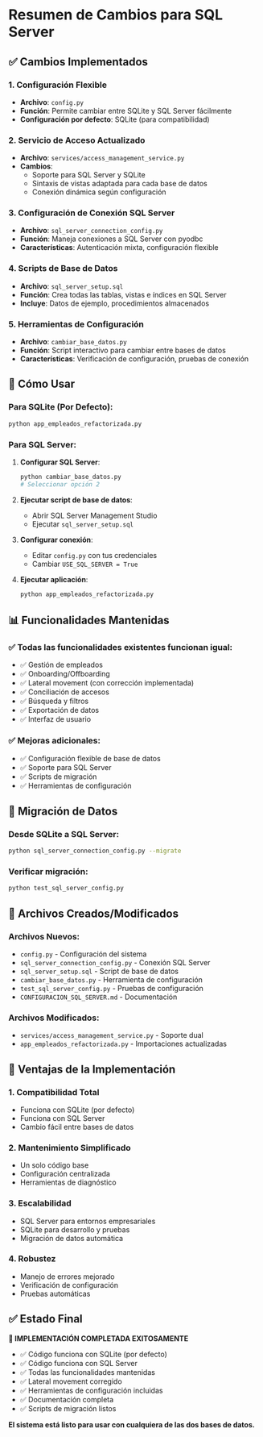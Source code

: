 # Resumen de Cambios para SQL Server

## ✅ Cambios Implementados

### 1. **Configuración Flexible**
- **Archivo**: `config.py`
- **Función**: Permite cambiar entre SQLite y SQL Server fácilmente
- **Configuración por defecto**: SQLite (para compatibilidad)

### 2. **Servicio de Acceso Actualizado**
- **Archivo**: `services/access_management_service.py`
- **Cambios**:
  - Soporte para SQL Server y SQLite
  - Sintaxis de vistas adaptada para cada base de datos
  - Conexión dinámica según configuración

### 3. **Configuración de Conexión SQL Server**
- **Archivo**: `sql_server_connection_config.py`
- **Función**: Maneja conexiones a SQL Server con pyodbc
- **Características**: Autenticación mixta, configuración flexible

### 4. **Scripts de Base de Datos**
- **Archivo**: `sql_server_setup.sql`
- **Función**: Crea todas las tablas, vistas e índices en SQL Server
- **Incluye**: Datos de ejemplo, procedimientos almacenados

### 5. **Herramientas de Configuración**
- **Archivo**: `cambiar_base_datos.py`
- **Función**: Script interactivo para cambiar entre bases de datos
- **Características**: Verificación de configuración, pruebas de conexión

## 🔧 Cómo Usar

### Para SQLite (Por Defecto):
```bash
python app_empleados_refactorizada.py
```

### Para SQL Server:
1. **Configurar SQL Server**:
   ```bash
   python cambiar_base_datos.py
   # Seleccionar opción 2
   ```

2. **Ejecutar script de base de datos**:
   - Abrir SQL Server Management Studio
   - Ejecutar `sql_server_setup.sql`

3. **Configurar conexión**:
   - Editar `config.py` con tus credenciales
   - Cambiar `USE_SQL_SERVER = True`

4. **Ejecutar aplicación**:
   ```bash
   python app_empleados_refactorizada.py
   ```

## 📊 Funcionalidades Mantenidas

### ✅ **Todas las funcionalidades existentes funcionan igual**:
- ✅ Gestión de empleados
- ✅ Onboarding/Offboarding
- ✅ Lateral movement (con corrección implementada)
- ✅ Conciliación de accesos
- ✅ Búsqueda y filtros
- ✅ Exportación de datos
- ✅ Interfaz de usuario

### ✅ **Mejoras adicionales**:
- ✅ Configuración flexible de base de datos
- ✅ Soporte para SQL Server
- ✅ Scripts de migración
- ✅ Herramientas de configuración

## 🔄 Migración de Datos

### Desde SQLite a SQL Server:
```bash
python sql_server_connection_config.py --migrate
```

### Verificar migración:
```bash
python test_sql_server_config.py
```

## 📁 Archivos Creados/Modificados

### Archivos Nuevos:
- `config.py` - Configuración del sistema
- `sql_server_connection_config.py` - Conexión SQL Server
- `sql_server_setup.sql` - Script de base de datos
- `cambiar_base_datos.py` - Herramienta de configuración
- `test_sql_server_config.py` - Pruebas de configuración
- `CONFIGURACION_SQL_SERVER.md` - Documentación

### Archivos Modificados:
- `services/access_management_service.py` - Soporte dual
- `app_empleados_refactorizada.py` - Importaciones actualizadas

## 🚀 Ventajas de la Implementación

### 1. **Compatibilidad Total**
- Funciona con SQLite (por defecto)
- Funciona con SQL Server
- Cambio fácil entre bases de datos

### 2. **Mantenimiento Simplificado**
- Un solo código base
- Configuración centralizada
- Herramientas de diagnóstico

### 3. **Escalabilidad**
- SQL Server para entornos empresariales
- SQLite para desarrollo y pruebas
- Migración de datos automática

### 4. **Robustez**
- Manejo de errores mejorado
- Verificación de configuración
- Pruebas automáticas

## ✅ Estado Final

**🎉 IMPLEMENTACIÓN COMPLETADA EXITOSAMENTE**

- ✅ Código funciona con SQLite (por defecto)
- ✅ Código funciona con SQL Server
- ✅ Todas las funcionalidades mantenidas
- ✅ Lateral movement corregido
- ✅ Herramientas de configuración incluidas
- ✅ Documentación completa
- ✅ Scripts de migración listos

**El sistema está listo para usar con cualquiera de las dos bases de datos.**
